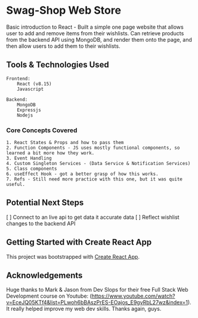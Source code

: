 # Swag-Shop Web Store

Basic introduction to React - Built a simple one page website that allows user to add and remove items from their wishlists. Can retrieve products from the backend API using MongoDB, and render them onto the page, and then allow users to add them to their wishlists.

## Tools & Technologies Used

    Frontend:
        React (v8.15)
        Javascript

    Backend:
        MongoDB
        Expressjs
        Nodejs

### Core Concepts Covered

    1. React States & Props and how to pass them
    2. Function Components - JS uses mostly functional components, so learned a bit more how they work.
    3. Event Handling
    4. Custom Singleton Services - (Data Service & Notification Services)
    5. Class components
    6. useEffect Hook - got a better grasp of how this works.
    7. Refs - Still need more practice with this one, but it was quite useful.

## Potential Next Steps

[ ] Connect to an live api to get data it accurate data
[ ] Reflect wishlist changes to the backend API

## Getting Started with Create React App

This project was bootstrapped with [Create React App](https://github.com/facebook/create-react-app).

## Acknowledgements

Huge thanks to Mark & Jason from Dev Slops for their free Full Stack Web Development course on Youtube: (https://www.youtube.com/watch?v=EceJQ05KTf4&list=PLwoh6bBAszPrES-EOajos_E9gvRbL27wz&index=1). It really helped improve my web dev skills. Thanks again, guys.
